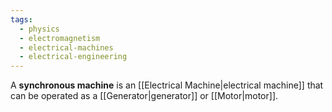 ```yaml
---
tags:
  - physics
  - electromagnetism
  - electrical-machines
  - electrical-engineering
---
```

A **synchronous machine** is an [[Electrical Machine|electrical machine]] that can be operated as a [[Generator|generator]] or [[Motor|motor]].